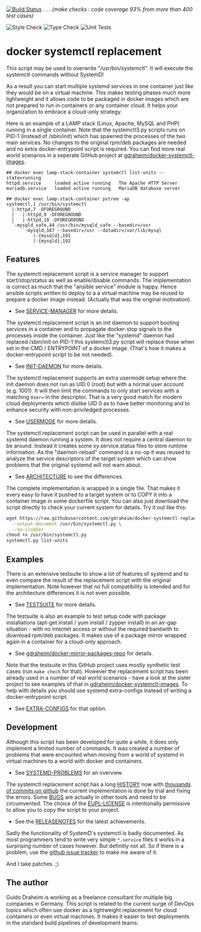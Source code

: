 [![Build Status](https://dev.azure.com/gdraheim/gdraheim/_apis/build/status/gdraheim.docker-systemctl-replacement?branchName=develop)](https://dev.azure.com/gdraheim/gdraheim/_build/latest?definitionId=5&branchName=develop) . . . _(make checks : code coverage 93% from more than 400 test cases)_

![Style Check](https://github.com/gdraheim/docker-systemctl-replacement/actions/workflows/stylecheck.yml/badge.svg?event=push&branch=develop)
![Type Check](https://github.com/gdraheim/docker-systemctl-replacement/actions/workflows/typecheck.yml/badge.svg?event=push&branch=develop)
![Unit Tests](https://github.com/gdraheim/docker-systemctl-replacement/actions/workflows/unittests.yml/badge.svg?event=push&branch=develop)

# docker systemctl replacement

This script may be used to overwrite "/usr/bin/systemctl".
It will execute the systemctl commands without SystemD!

As a result you can start multiple systemd services in one
container just like they would be on a virtual machine.
This makes testing phases much more lightweight and it
allows code to be packaged in docker images which are not
prepared to run in containers or any container cloud. It
helps your organization to embrace a cloud-only strategy.

Here is an example of a LAMP stack (Linux, Apache, MySQL
and PHP) running in a single container. Note that the
systemctl3.py scripts runs on PID-1 (instead of /sbin/init)
which has spawned the processes of the two main services.
No changes to the original rpm/deb packages are needed and
no extra docker-entrypoint script is required. You can find
more real world scenarios in a seperate GitHub project
at [gdraheim/docker-systemctl-images](https://github.com/gdraheim/docker-systemctl-images).

    ## docker exec lamp-stack-container systemctl list-units --state=running
    httpd.service     loaded active running   The Apache HTTP Server
    mariadb.service   loaded active running   MariaDB database server
    
    ## docker exec lamp-stack-container pstree -ap
    systemctl,1 /usr/bin/systemctl
      |-httpd,7 -DFOREGROUND
      |   |-httpd,9 -DFOREGROUND
      |   |-httpd,10 -DFOREGROUND
      `-mysqld_safe,44 /usr/bin/mysqld_safe --basedir=/usr
          `-mysqld,187 --basedir=/usr --datadir=/var/lib/mysql
              |-{mysqld},191
              |-{mysqld},192

## Features

The systemctl replacement script is a service manager to
support start/stop/status as well as enable/disable commands.
The implementation is correct as much that the "ansible service"
module is happy. Hence ansible scripts written to deploy to a
a virtual machine may be reused to prepare a docker image 
instead. (Actually that was the original motivation).

* See [SERVICE-MANAGER](SERVICE-MANAGER.md) for more details.

The systemctl replacement script is an init daemon to support
booting services in a container and to propagate docker-stop
signals to the processes inside the container. Just like
the "systemd" daemon had replaced /sbin/init on PID-1 this
systemctl3.py script will replace those when set in the
CMD / ENTRYPOINT of a docker image. (That's how it makes
a docker-entrypoint script to be not needed).

* See [INIT-DAEMON](INIT-DAEMON.md) for more details.

The systemctl replacement supports an extra usermode setup
where the init daemon does not run as UID 0 (root) but with
a  normal user account (e.g. 1001). It will then limit the
commands to only start services with a matching `User=` in
the descriptor. That is a very good match for modern cloud
deployments which dislike UID 0 as to have better monitoring
and to enhance security with non-priviledged processes.

* See [USERMODE](USERMODE.md) for more details.

The systemctl replacement script can be used in parallel
with a real systemd daemon running a system. It does not
require a central daemon to be around. Instead it creates
some xy.service.status files to store runtime information.
As the "daemon-reload" command is a no-op it was reused to
analyze the service descriptors of the target system which
can show problems that the original systemd will not warn about.

* See [ARCHITECTURE](ARCHITECTURE.md) to see the differences.

The complete implementation is wrapped in a single file. That
makes it every easy to have it pushed to a target system or
to COPY it into a container image in some dockerfile script.
You can also just download the script directly to check your
current system for details. Try it out like this:

```bash
wget https://raw.githubusercontent.com/gdraheim/docker-systemctl-replacement/master/files/docker/systemctl3.py \
  --output-document /usr/bin/systemctl.py \
  --no-clobber
chmod +x /usr/bin/systemctl.py
systemctl.py list-units
```

## Examples

There is an extensive testsuite to show a lot of features of
systemd and to even compare the result of the replacement
script with the original implementation. Note however that no
full compatibility is intended and for the architecture 
differences it is not even possible.

* See [TESTSUITE](TESTUITE.md) for more details.

The testsuite is also an example to test setup code with package
installations (apt-get install / yum install / zypper install)
in an air-gap situation - with no internet access or without
the required bandwith to download rpm/deb packages. It makes
use of a package mirror wrapped again in a container for a
cloud-only approach.

* See [gdraheim/docker-mirror-packages-repo](https://github.com/gdraheim/docker-mirror-packages-repo) for details.

Note that the testsuite in this GitHub project uses mostly 
synthetic test cases (run `make check` for that). However 
the replacement script has been already used in a number of 
real world scenarios - have a look at the sister project to
see examples of that in [gdraheim/docker-systemctl-images](https://github.com/gdraheim/docker-systemctl-images).
To help with details you should use systemd extra-configs
instead of writing a docker-entrypoint script.

* See [EXTRA-CONFIGS](EXTRA-CONFIGS.md) for that option.

## Development

Although this script has been developed for quite a while,
it does only implement a limited number of commands. It
was created a number of problems that were encounted when
moving from a world of systemd in virtual machines to a
world with docker and containers.

* See [SYSTEMD-PROBLEMS](SYSTEMD-PROBLEMS.md) for an overview

The systemctl replacement script has a long [HISTORY](HISTORY.md)
now with [thousands of commits on github](https://github.com/gdraheim/docker-systemctl-replacement/tree/master)
the current implementation is done by trial and fixing the errors.
Some [BUGS](BUGS.md) are actually in other tools and need to be
circumvented. The choice of the [EUPL-LICENSE](EUPL-LICENSE.md) is
intentionally permissive to allow you to copy the script to your project.

* See the [RELEASENOTES](RELEASENOTES.md) for the latest achievements.

Sadly the functionality of SystemD's systemctl is badly documented.
As most programmers tend to write very simple `*.service` files
it works in a surprising number of cases however. But definitly
not all. So if there is a problem, use the
[github issue tracker](https://github.com/gdraheim/docker-systemctl-replacement/issues)
to make me aware of it.

And I take patches. ;)

## The author

Guido Draheim is working as a freelance consultant for
multiple big companies in Germany. This script is related to 
the current surge of DevOps topics which often use docker 
as a lightweight replacement for cloud containers or even 
virtual machines. It makes it easier to test deployments
in the standard build pipelines of development teams.
